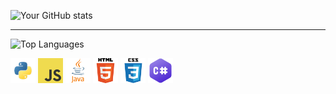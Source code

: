 ![Your GitHub stats](https://github-readme-stats.vercel.app/api?username=lapilly254&show_icons=true&theme=default)

---

![Top Languages](https://github-readme-stats.vercel.app/api/top-langs/?username=lapilly254&layout=compact&langs_count=8&hide_title=true&card_width=450)

<p align="left">
  <img height="40" src="https://raw.githubusercontent.com/github/explore/main/topics/python/python.png" alt="Python">
  <img height="40" src="https://raw.githubusercontent.com/github/explore/main/topics/javascript/javascript.png" alt="JavaScript">
  <img height="40" src="https://raw.githubusercontent.com/github/explore/main/topics/java/java.png" alt="Java">
  <img height="40" src="https://raw.githubusercontent.com/github/explore/main/topics/html/html.png" alt="HTML">
  <img height="40" src="https://raw.githubusercontent.com/github/explore/main/topics/css/css.png" alt="CSS">
  <img height="40" src="https://raw.githubusercontent.com/github/explore/main/topics/csharp/csharp.png" alt="C#">
</p>

